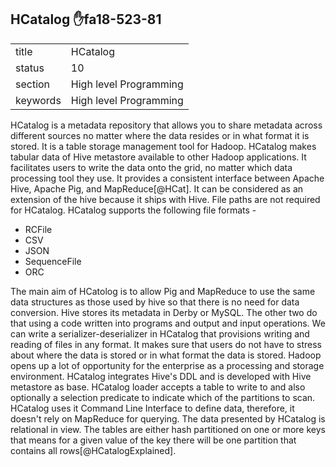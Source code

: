 ## HCatalog :hand:fa18-523-81


|          |                        |
| -------- | ---------------------- |
| title    | HCatalog               | 
| status   | 10                     |
| section  | High level Programming |
| keywords | High level Programming |



HCatalog is a metadata repository that allows you to share metadata across different sources no matter where the data resides or in what format it is stored. It is a table storage management tool for Hadoop. HCatalog makes tabular data of Hive metastore available to other Hadoop applications. It facilitates users to write the data onto the grid, no matter which data processing tool they use. It provides a consistent interface between Apache Hive, Apache Pig, and MapReduce[@HCat]. It can be considered as an extension of the hive because it ships with Hive. File paths are not required for HCatalog. HCatalog supports the following file formats \- 
* RCFile
* CSV
* JSON
* SequenceFile
* ORC

The main aim of HCatolog is to allow Pig and MapReduce to use the same data structures as those used by hive so that there is no need for data conversion. Hive stores its metadata in Derby or MySQL. The other two do that using a code written into programs and output and input operations. We can write a serializer-deserializer in HCatalog that provisions writing and reading of files in any format. It makes sure that users do not have to stress about where the data is stored or in what format the data is stored.
Hadoop opens up a lot of opportunity for the enterprise as a processing and storage environment. HCatalog integrates Hive\'s DDL and is developed with Hive metastore as base. HCatalog loader accepts a table to write to and also optionally a selection predicate to indicate which of the partitions to scan. HCatalog uses it Command Line Interface to define data, therefore, it doesn\'t rely on MapReduce for querying. The data presented by HCatalog is relational in view. The tables are either hash partitioned on one or more keys that means for a given value of the key there will be one partition that contains all rows[@HCatalogExplained].


